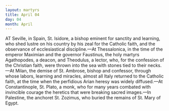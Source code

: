 ```yaml
---
layout: martyrs
title: April 04
day: 04
month: April
---
```

AT Seville, in Spain, St. Isidore, a bishop eminent
for sanctity and learning, who shed lustre on his
country by his zeal for the Catholic faith, and the
observance of ecclesiastical discipline.&mdash;At Thessalonica, in the time of the emperor Maximian and the
governor Faustinus, the holy martyrs Agathopodes,
a deacon, and Theodulus, a lector, who, for the confession of the Christian faith, were thrown into the
sea with stones tied to their necks.&mdash;At Milan, the
demise of St. Ambrose, bishop and confessor, through
whose labors, learning and miracles, almost all Italy
returned to the Catholic faith, at the time when the
perfidious Arian heresy was widely diffused.&mdash;At
Constantinople, St. Plato, a monk, who for many
years combated with invincible courage the heretics
that were breaking sacred images.&mdash;In Palestine, the
anchoret St. Zozimus, who buried the remains of St.
Mary of Egypt.


